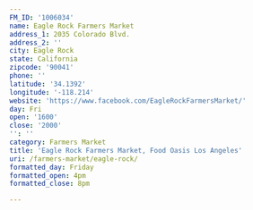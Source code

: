```yaml
---
FM_ID: '1006034'
name: Eagle Rock Farmers Market
address_1: 2035 Colorado Blvd.
address_2: ''
city: Eagle Rock
state: California
zipcode: '90041'
phone: ''
latitude: '34.1392'
longitude: '-118.214'
website: 'https://www.facebook.com/EagleRockFarmersMarket/'
day: Fri
open: '1600'
close: '2000'
'': ''
category: Farmers Market
title: 'Eagle Rock Farmers Market, Food Oasis Los Angeles'
uri: /farmers-market/eagle-rock/
formatted_day: Friday
formatted_open: 4pm
formatted_close: 8pm

---
```

